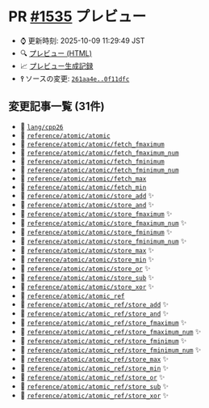 # PR [\#1535](https://github.com/cpprefjp/site/pull/1535) プレビュー
- &#x231a; 更新時刻: 2025-10-09 11:29:49 JST
- &#x1f50d; [プレビュー (HTML)](https://cpprefjp.github.io/site/gen/pull/1535)
- &#x1f4c8; [プレビュー生成記録](https://github.com/cpprefjp/site/actions?query=event%3Apull_request_target+branch%3Aatomic_reduction)
- **&#x2AEF;** ソースの変更: [`261aa4e..0f11dfc`](https://github.com/cpprefjp/site/compare/261aa4ea914d3b0e3368954303e27c94ad616c57..0f11dfc1e3b949c0bf94fe438ca7bea1f11c759f)

## 変更記事一覧 (31件)

- &#x1f4dd; [`lang/cpp26`](https://cpprefjp.github.io/site/gen/pull/1535/lang/cpp26.html)
- &#x1f4dd; [`reference/atomic/atomic`](https://cpprefjp.github.io/site/gen/pull/1535/reference/atomic/atomic.html)
- &#x1f4dd; [`reference/atomic/atomic/fetch_fmaximum`](https://cpprefjp.github.io/site/gen/pull/1535/reference/atomic/atomic/fetch_fmaximum.html)
- &#x1f4dd; [`reference/atomic/atomic/fetch_fmaximum_num`](https://cpprefjp.github.io/site/gen/pull/1535/reference/atomic/atomic/fetch_fmaximum_num.html)
- &#x1f4dd; [`reference/atomic/atomic/fetch_fminimum`](https://cpprefjp.github.io/site/gen/pull/1535/reference/atomic/atomic/fetch_fminimum.html)
- &#x1f4dd; [`reference/atomic/atomic/fetch_fminimum_num`](https://cpprefjp.github.io/site/gen/pull/1535/reference/atomic/atomic/fetch_fminimum_num.html)
- &#x1f4dd; [`reference/atomic/atomic/fetch_max`](https://cpprefjp.github.io/site/gen/pull/1535/reference/atomic/atomic/fetch_max.html)
- &#x1f4dd; [`reference/atomic/atomic/fetch_min`](https://cpprefjp.github.io/site/gen/pull/1535/reference/atomic/atomic/fetch_min.html)
- &#x1f4dd; [`reference/atomic/atomic/store_add`](https://cpprefjp.github.io/site/gen/pull/1535/reference/atomic/atomic/store_add.html) &#x2728;
- &#x1f4dd; [`reference/atomic/atomic/store_and`](https://cpprefjp.github.io/site/gen/pull/1535/reference/atomic/atomic/store_and.html) &#x2728;
- &#x1f4dd; [`reference/atomic/atomic/store_fmaximum`](https://cpprefjp.github.io/site/gen/pull/1535/reference/atomic/atomic/store_fmaximum.html) &#x2728;
- &#x1f4dd; [`reference/atomic/atomic/store_fmaximum_num`](https://cpprefjp.github.io/site/gen/pull/1535/reference/atomic/atomic/store_fmaximum_num.html) &#x2728;
- &#x1f4dd; [`reference/atomic/atomic/store_fminimum`](https://cpprefjp.github.io/site/gen/pull/1535/reference/atomic/atomic/store_fminimum.html) &#x2728;
- &#x1f4dd; [`reference/atomic/atomic/store_fminimum_num`](https://cpprefjp.github.io/site/gen/pull/1535/reference/atomic/atomic/store_fminimum_num.html) &#x2728;
- &#x1f4dd; [`reference/atomic/atomic/store_max`](https://cpprefjp.github.io/site/gen/pull/1535/reference/atomic/atomic/store_max.html) &#x2728;
- &#x1f4dd; [`reference/atomic/atomic/store_min`](https://cpprefjp.github.io/site/gen/pull/1535/reference/atomic/atomic/store_min.html) &#x2728;
- &#x1f4dd; [`reference/atomic/atomic/store_or`](https://cpprefjp.github.io/site/gen/pull/1535/reference/atomic/atomic/store_or.html) &#x2728;
- &#x1f4dd; [`reference/atomic/atomic/store_sub`](https://cpprefjp.github.io/site/gen/pull/1535/reference/atomic/atomic/store_sub.html) &#x2728;
- &#x1f4dd; [`reference/atomic/atomic/store_xor`](https://cpprefjp.github.io/site/gen/pull/1535/reference/atomic/atomic/store_xor.html) &#x2728;
- &#x1f4dd; [`reference/atomic/atomic_ref`](https://cpprefjp.github.io/site/gen/pull/1535/reference/atomic/atomic_ref.html)
- &#x1f4dd; [`reference/atomic/atomic_ref/store_add`](https://cpprefjp.github.io/site/gen/pull/1535/reference/atomic/atomic_ref/store_add.html) &#x2728;
- &#x1f4dd; [`reference/atomic/atomic_ref/store_and`](https://cpprefjp.github.io/site/gen/pull/1535/reference/atomic/atomic_ref/store_and.html) &#x2728;
- &#x1f4dd; [`reference/atomic/atomic_ref/store_fmaximum`](https://cpprefjp.github.io/site/gen/pull/1535/reference/atomic/atomic_ref/store_fmaximum.html) &#x2728;
- &#x1f4dd; [`reference/atomic/atomic_ref/store_fmaximum_num`](https://cpprefjp.github.io/site/gen/pull/1535/reference/atomic/atomic_ref/store_fmaximum_num.html) &#x2728;
- &#x1f4dd; [`reference/atomic/atomic_ref/store_fminimum`](https://cpprefjp.github.io/site/gen/pull/1535/reference/atomic/atomic_ref/store_fminimum.html) &#x2728;
- &#x1f4dd; [`reference/atomic/atomic_ref/store_fminimum_num`](https://cpprefjp.github.io/site/gen/pull/1535/reference/atomic/atomic_ref/store_fminimum_num.html) &#x2728;
- &#x1f4dd; [`reference/atomic/atomic_ref/store_max`](https://cpprefjp.github.io/site/gen/pull/1535/reference/atomic/atomic_ref/store_max.html) &#x2728;
- &#x1f4dd; [`reference/atomic/atomic_ref/store_min`](https://cpprefjp.github.io/site/gen/pull/1535/reference/atomic/atomic_ref/store_min.html) &#x2728;
- &#x1f4dd; [`reference/atomic/atomic_ref/store_or`](https://cpprefjp.github.io/site/gen/pull/1535/reference/atomic/atomic_ref/store_or.html) &#x2728;
- &#x1f4dd; [`reference/atomic/atomic_ref/store_sub`](https://cpprefjp.github.io/site/gen/pull/1535/reference/atomic/atomic_ref/store_sub.html) &#x2728;
- &#x1f4dd; [`reference/atomic/atomic_ref/store_xor`](https://cpprefjp.github.io/site/gen/pull/1535/reference/atomic/atomic_ref/store_xor.html) &#x2728;
